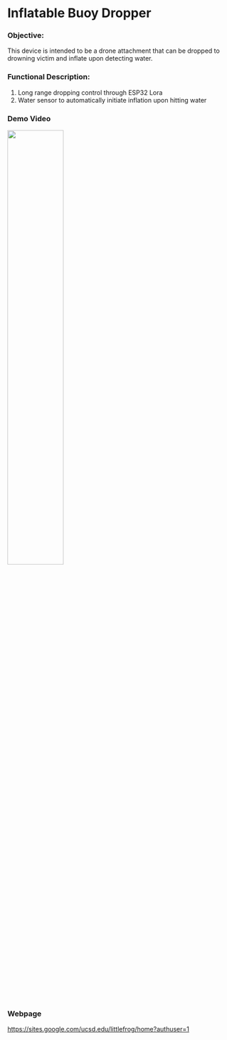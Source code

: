 # Inflatable Buoy Dropper

### Objective:
This device is intended to be a drone attachment that can be dropped to drowning victim and inflate upon detecting water.

### Functional Description:
1. Long range dropping control through ESP32 Lora
2. Water sensor to automatically initiate inflation upon hitting water

### Demo Video
[<img src="https://i.ytimg.com/vi/II8ibG0zH5Y/hqdefault.jpg" width="50%">](https://youtu.be/II8ibG0zH5Y
"Inflatable Buoy Dropper")

### Webpage
https://sites.google.com/ucsd.edu/littlefrog/home?authuser=1
